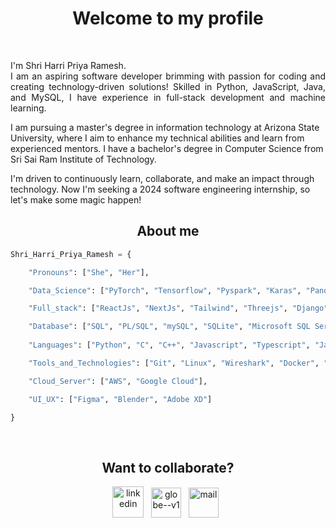 <b> <h1 align='center'>Welcome to my profile </h1></b> <br>

<p align='justify'>
I'm Shri Harri Priya Ramesh. <br/>
I am an aspiring software developer brimming with passion for coding and creating technology-driven solutions! Skilled in Python, JavaScript, Java, and MySQL, I have experience in full-stack development and machine learning. <br/>
 
I am pursuing a master's degree in information technology at Arizona State University, where I aim to enhance my technical abilities and learn from experienced mentors. I have a bachelor's degree in Computer Science from Sri Sai Ram Institute of Technology. <br/>

I'm driven to continuously learn, collaborate, and make an impact through technology. Now I'm seeking a 2024 software engineering internship, so let's make some magic happen!

 </p>

<b> <h2 align='center'> About me </h2>  </b> 

```python
Shri_Harri_Priya_Ramesh = {

    "Pronouns": ["She", "Her"],

    "Data_Science": ["PyTorch", "Tensorflow", "Pyspark", "Karas", "Pandas", "NumPy", "YOLO", "Bokeh", "OpenCV"],

    "Full_stack": ["ReactJs", "NextJs", "Tailwind", "Threejs", "Django", "Flask", "HTML", "CSS"],

    "Database": ["SQL", "PL/SQL", "mySQL", "SQLite", "Microsoft SQL Server", "Oracle", "MongoDB"],
    
    "Languages": ["Python", "C", "C++", "Javascript", "Typescript", "Java", "Scala"],

    "Tools_and_Technologies": ["Git", "Linux", "Wireshark", "Docker", "Tableau", "Apache Spark"],

    "Cloud_Server": ["AWS", "Google Cloud"],

    "UI_UX": ["Figma", "Blender", "Adobe XD"]

}
```

<br>
<b> <h2 align='center'>Want to collaborate?</h2>  </b> 

  <p align='center'>
  <a href="https://www.linkedin.com/in/rshriharripriya/"><img width="50" height="50" src="https://img.icons8.com/fluency/48/linkedin.png" alt="linkedin"/></a>&nbsp;&nbsp;
<a href="https://rshriharripriya.vercel.app/"><img width="48" height="48" src="https://img.icons8.com/ios/50/globe--v1.png" alt="globe--v1"/></a>&nbsp;&nbsp;
<a href="mailto:rshriharripriya@outlook.com"><img width="48" height="48" src="https://img.icons8.com/ios/50/mail.png" alt="mail"/></a>&nbsp;&nbsp;

</p>



